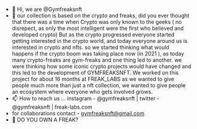 - 👋 Hi, we are @Gymfreaksnft
- 🌱 our collection is based on the crypto and freaks, did you ever thought
     that there was a time when Crypto was only known to the geeks ( no disrepect,
     as only the most intelligent were the first who believed and developed crypto)
     But as the crypto progressed everyone started getting interested in the crypto world,
     and today everyone around us is interested in crypto and nfts.
     so we started thinking what would happens if the crypto boom was taking place now
     (in 2021 ), as today many crypto-freaks are gym-freaks and one thing led to another.
     we were thinking how some iconic crypto projects would have changed and this led to
     the development of GYMFREAKSNFT.
     We worked on this project for about 16 months at FREAK_LABS as we wanted to give
     people much more than just a nft collection, we wanted to give people an ecosystem
     where everyone who gets involved grows.
- 📫 How to reach us ...
     instagram - @gymfreaksnft |
     twitter - @gymfreaksnft |
     freak-labs.com
 -   for collaborations contact - gymfreaksnft@gmail.com
 - 👀 DO YOU OWN A FREAK?

<!---
Gymfreaksnft/Gymfreaksnft is a ✨ special ✨ repository because its `README.md` (this file) appears on your GitHub profile.
You can click the Preview link to take a look at your changes.
--->
